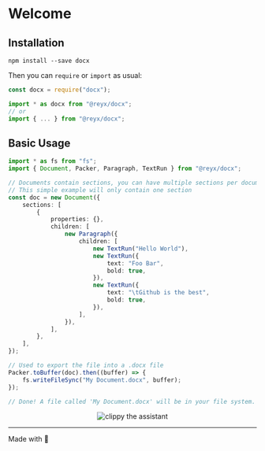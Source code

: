 # Welcome

## Installation

```terminal
npm install --save docx
```

Then you can `require` or `import` as usual:

```ts
const docx = require("docx");
```

```ts
import * as docx from "@reyx/docx";
// or
import { ... } from "@reyx/docx";
```

## Basic Usage

```ts
import * as fs from "fs";
import { Document, Packer, Paragraph, TextRun } from "@reyx/docx";

// Documents contain sections, you can have multiple sections per document, go here to learn more about sections
// This simple example will only contain one section
const doc = new Document({
    sections: [
        {
            properties: {},
            children: [
                new Paragraph({
                    children: [
                        new TextRun("Hello World"),
                        new TextRun({
                            text: "Foo Bar",
                            bold: true,
                        }),
                        new TextRun({
                            text: "\tGithub is the best",
                            bold: true,
                        }),
                    ],
                }),
            ],
        },
    ],
});

// Used to export the file into a .docx file
Packer.toBuffer(doc).then((buffer) => {
    fs.writeFileSync("My Document.docx", buffer);
});

// Done! A file called 'My Document.docx' will be in your file system.
```

<p align="center">
<!-- cspell:disable-next-line -->
    <img alt="clippy the assistant" src="./clippy.png">
</p>

---

Made with 💖
